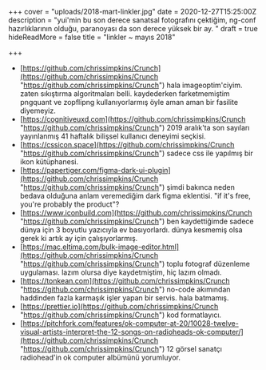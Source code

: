 +++
cover = "uploads/2018-mart-linkler.jpg"
date = 2020-12-27T15:25:00Z
description = "yui'min bu son derece sanatsal fotografını çektiğim, ng-conf hazırlıklarının olduğu, paranoyası da son derece yüksek bir ay. "
draft = true
hideReadMore = false
title = "linkler ~ mayıs 2018"

+++
* [https://github.com/chrissimpkins/Crunch](https://github.com/chrissimpkins/Crunch "https://github.com/chrissimpkins/Crunch") hala imageoptim'ciyim. zaten sıkıştırma algoritmaları belli. kaydederken farketmemiştim pngquant ve zopflipng kullanıyorlarmış öyle aman aman bir fasilite diyemeyiz.
* [https://cognitiveuxd.com](https://github.com/chrissimpkins/Crunch "https://github.com/chrissimpkins/Crunch") 2019 aralık'ta son sayıları yayınlanmış 41 haftalık bilişsel kullanıcı deneyimi seçkisi.
* [https://cssicon.space](https://github.com/chrissimpkins/Crunch "https://github.com/chrissimpkins/Crunch") sadece css ile yapılmış bir ikon kütüphanesi.
* [https://papertiger.com/figma-dark-ui-plugin](https://github.com/chrissimpkins/Crunch "https://github.com/chrissimpkins/Crunch") şimdi bakınca neden bedava olduğuna anlam veremediğim dark figma eklentisi. "if it's free, you're probably the product"?
* [https://www.iconbuild.com](https://github.com/chrissimpkins/Crunch "https://github.com/chrissimpkins/Crunch") ben kaydettiğimde sadece dünya için 3 boyutlu yazıcıyla ev basıyorlardı. dünya kesmemiş olsa gerek ki artık ay için çalışıyorlarmış.
* [https://mac.eltima.com/bulk-image-editor.html](https://github.com/chrissimpkins/Crunch "https://github.com/chrissimpkins/Crunch") toplu fotograf düzenleme uygulaması. lazım olursa diye kaydetmiştim, hiç lazım olmadı.
* [https://tonkean.com](https://github.com/chrissimpkins/Crunch "https://github.com/chrissimpkins/Crunch") no-code akımından haddinden fazla karmaşık işler yapan bir servis. hala batmamış.
* [https://prettier.io](https://github.com/chrissimpkins/Crunch "https://github.com/chrissimpkins/Crunch") kod formatlayıcı.
* [https://pitchfork.com/features/ok-computer-at-20/10028-twelve-visual-artists-interpret-the-12-songs-on-radioheads-ok-computer/](https://github.com/chrissimpkins/Crunch "https://github.com/chrissimpkins/Crunch") 12 görsel sanatçı radiohead'in ok computer albümünü yorumluyor.